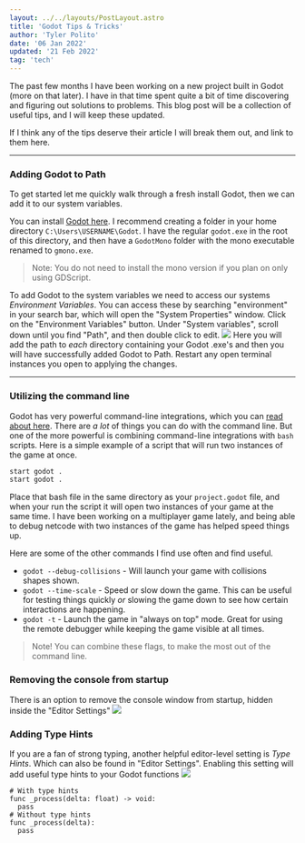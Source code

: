 ```yaml
---
layout: ../../layouts/PostLayout.astro
title: 'Godot Tips & Tricks'
author: 'Tyler Polito'
date: '06 Jan 2022'
updated: '21 Feb 2022'
tag: 'tech'
---
```


The past few months I have been working on a new project built in Godot (more on that later). I have in that time spent quite a bit of time discovering and figuring out solutions to problems. This blog post will be a collection of useful tips, and I will keep these updated.

If I think any of the tips deserve their article I will break them out, and link to them here.

---

### Adding Godot to Path

To get started let me quickly walk through a fresh install Godot, then we can add it to our system variables.

You can install [Godot here](https://godotengine.org/download/windows). I recommend creating a folder in your home directory `C:\Users\USERNAME\Godot`. I have the regular `godot.exe` in the root of this directory, and then have a `GodotMono` folder with the mono executable renamed to `gmono.exe`.

> Note: You do not need to install the mono version if you plan on only using GDScript.

To add Godot to the system variables we need to access our systems _Environment Variables_. You can access these by searching "environment" in your search bar, which will open the "System Properties" window. Click on the "Environment Variables" button. Under "System variables", scroll down until you find "Path", and then double click to edit.
![](https://www.datocms-assets.com/60736/1641439097-env.png)
Here you will add the path to _each_ directory containing your Godot .exe's and then you will have successfully added Godot to Path. Restart any open terminal instances you open to applying the changes.

---

### Utilizing the command line

Godot has very powerful command-line integrations, which you can [read about here](https://docs.godotengine.org/en/stable/getting_started/editor/command_line_tutorial.html#command-line-reference). There are _a lot_ of things you can do with the command line. But one of the more powerful is combining command-line integrations with `bash` scripts. Here is a simple example of a script that will run two instances of the game at once.

```bash
start godot .
start godot .
```

Place that bash file in the same directory as your `project.godot` file, and when your run the script it will open two instances of your game at the same time. I have been working on a multiplayer game lately, and being able to debug netcode with two instances of the game has helped speed things up.

Here are some of the other commands I find use often and find useful.

- `godot --debug-collisions` - Will launch your game with collisions shapes shown.
- `godot --time-scale` - Speed or slow down the game. This can be useful for testing things quickly _or_ slowing the game down to see how certain interactions are happening.
- `godot -t` - Launch the game in "always on top" mode. Great for using the remote debugger while keeping the game visible at all times.

> Note! You can combine these flags, to make the most out of the command line.

### Removing the console from startup

There is an option to remove the console window from startup, hidden inside the "Editor Settings"
![](https://www.datocms-assets.com/60736/1641439106-godot_hide_console.png)

### Adding Type Hints

If you are a fan of strong typing, another helpful editor-level setting is _Type Hints_. Which can also be found in "Editor Settings". Enabling this setting will add useful type hints to your Godot functions
![](https://www.datocms-assets.com/60736/1641439083-godot_type_hints.png)

```
# With type hints
func _process(delta: float) -> void:
  pass
# Without type hints
func _process(delta):
  pass
```
